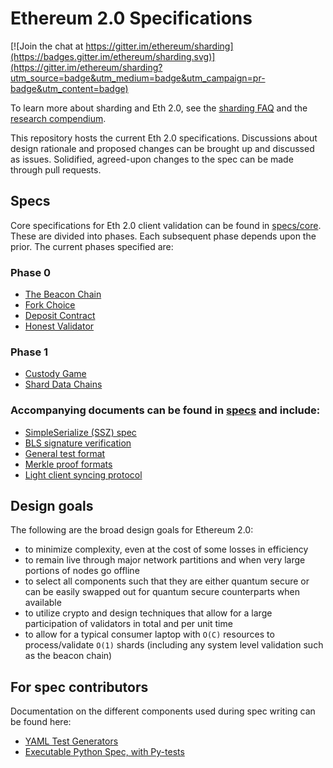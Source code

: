 # Ethereum 2.0 Specifications

[![Join the chat at https://gitter.im/ethereum/sharding](https://badges.gitter.im/ethereum/sharding.svg)](https://gitter.im/ethereum/sharding?utm_source=badge&utm_medium=badge&utm_campaign=pr-badge&utm_content=badge)

To learn more about sharding and Eth 2.0, see the [sharding FAQ](https://github.com/ethereum/wiki/wiki/Sharding-FAQ) and the [research compendium](https://notes.ethereum.org/s/H1PGqDhpm).

This repository hosts the current Eth 2.0 specifications. Discussions about design rationale and proposed changes can be brought up and discussed as issues. Solidified, agreed-upon changes to the spec can be made through pull requests.


## Specs

Core specifications for Eth 2.0 client validation can be found in [specs/core](specs/core). These are divided into phases. Each subsequent phase depends upon the prior. The current phases specified are:

### Phase 0
* [The Beacon Chain](specs/core/0_beacon-chain.md)
* [Fork Choice](specs/core/0_fork-choice.md)
* [Deposit Contract](specs/core/0_deposit-contract.md)
* [Honest Validator](specs/validator/0_beacon-chain-validator.md)

### Phase 1
* [Custody Game](specs/core/1_custody-game.md)
* [Shard Data Chains](specs/core/1_shard-data-chains.md)

### Accompanying documents can be found in [specs](specs) and include:

* [SimpleSerialize (SSZ) spec](specs/simple-serialize.md)
* [BLS signature verification](specs/bls_signature.md)
* [General test format](specs/test_formats/README.md)
* [Merkle proof formats](specs/light_client/merkle_proofs.md)
* [Light client syncing protocol](specs/light_client/sync_protocol.md)


## Design goals

The following are the broad design goals for Ethereum 2.0:
* to minimize complexity, even at the cost of some losses in efficiency
* to remain live through major network partitions and when very large portions of nodes go offline
* to select all components such that they are either quantum secure or can be easily swapped out for quantum secure counterparts when available
* to utilize crypto and design techniques that allow for a large participation of validators in total and per unit time
* to allow for a typical consumer laptop with `O(C)` resources to process/validate `O(1)` shards (including any system level validation such as the beacon chain)


## For spec contributors

Documentation on the different components used during spec writing can be found here:
* [YAML Test Generators](test_generators/README.md)
* [Executable Python Spec, with Py-tests](test_libs/pyspec/README.md)

